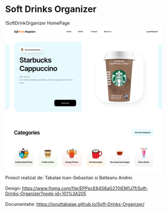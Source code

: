 # Soft Drinks Organizer
!SoftDrinkOrganizer HomePage
![SoftDrinkOrganizer](HomePage.png)
Proiect realizat de: Tabalae Ioan-Sebastian si Balteanu Andrei.
\
\
Design: https://www.figma.com/file/EPPpcE64S6aG270jEM1J7f/Soft-Drinks-Organizer?node-id=101%3A205 \
\
Documentatie: https://ionuttabalae.github.io/Soft-Drinks-Organizer/
